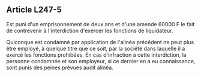 Article L247-5
----
Est puni d'un emprisonnement de deux ans et d'une amende 60000 F le fait de
contrevenir à l'interdiction d'exercer les fonctions de liquidateur.

Quiconque est condamné par application de l'alinéa précédent ne peut plus être
employé, à quelque titre que ce soit, par la société dans laquelle il a exercé
les fonctions prohibées. En cas d'infraction à cette interdiction, la personne
condamnée et son employeur, si ce dernier en a eu connaissance, sont punis des
peines prévues audit alinéa.
